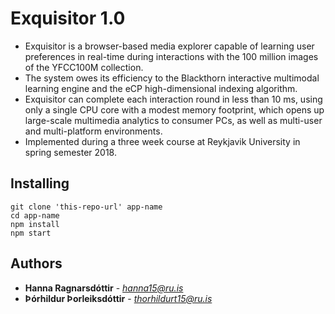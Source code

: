 # Exquisitor 1.0
- Exquisitor is a browser-based media explorer capable of learning user preferences in real-time during interactions with the 100 million images of the YFCC100M collection. 
- The system owes its efficiency to the Blackthorn interactive multimodal learning engine and the eCP high-dimensional indexing algorithm. 
- Exquisitor can complete each interaction round in less than 10 ms, using only a single CPU core with a modest memory footprint, which opens up large-scale multimedia analytics to consumer PCs, as well as multi-user and multi-platform environments. 
- Implemented during a three week course at Reykjavik University in spring semester 2018.

## Installing

```
git clone 'this-repo-url' app-name
cd app-name
npm install
npm start
```

## Authors

* **Hanna Ragnarsdóttir** - *hanna15@ru.is*
* **Þórhildur Þorleiksdóttir** - *thorhildurt15@ru.is*
